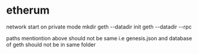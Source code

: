 # etherum

 network start on private mode
mkdir 
geth --datadir <Path to folder where geth related data will be stored> init <path to genesis.json file>
geth --datadir <Path to folder where geth related data will be stored> --rpc 
  
 paths mentiontion above should not be same i.e genesis.json and database of geth should not be in same folder   


